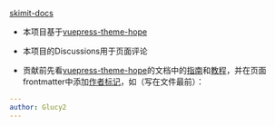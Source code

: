[skimit-docs](https://docs.skimit.cn)

- 本项目基于[vuepress-theme-hope](https://vuepress-theme-hope.github.io/v2/zh/)

- 本项目的Discussions用于页面评论

- 贡献前先看[vuepress-theme-hope](https://vuepress-theme-hope.github.io/v2/zh/)的文档中的[指南](https://vuepress-theme-hope.github.io/v2/zh/guide/)和[教程](https://vuepress-theme-hope.github.io/v2/zh/cookbook/)，并在页面frontmatter中添加[作者标记](https://vuepress-theme-hope.github.io/v2/zh/guide/feature/page-info.html#%E4%BD%9C%E8%80%85)，如（写在文件最前）：

```yml
---
author: Glucy2
---
```
